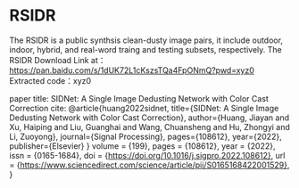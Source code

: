 # RSIDR
The RSIDR is a public synthsis clean-dusty image pairs, it include outdoor, indoor, hybrid, and real-word traing and testing subsets, respectively.
The RSIDR Download Link at：
https://pan.baidu.com/s/1dUK72L1cKszsTQa4FpONmQ?pwd=xyz0 
Extracted code：xyz0

paper title: SIDNet: A Single Image Dedusting Network with Color Cast Correction
cite:
@article{huang2022sidnet,
  title={SIDNet: A Single Image Dedusting Network with Color Cast Correction},
  author={Huang, Jiayan and Xu, Haiping and Liu, Guanghai and Wang, Chuansheng and Hu, Zhongyi and Li, Zuoyong},
  journal={Signal Processing},
  pages={108612},
  year={2022},
  publisher={Elsevier}
}
volume = {199},
pages = {108612},
year = {2022},
issn = {0165-1684},
doi = {https://doi.org/10.1016/j.sigpro.2022.108612},
url = {https://www.sciencedirect.com/science/article/pii/S0165168422001529},
}
